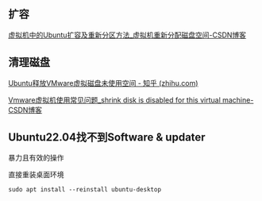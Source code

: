 ## 扩容

[虚拟机中的Ubuntu扩容及重新分区方法_虚拟机重新分配磁盘空间-CSDN博客](https://blog.csdn.net/qq_44339029/article/details/120597169)





## 清理磁盘

[Ubuntu释放VMware虚拟磁盘未使用空间 - 知乎 (zhihu.com)](https://zhuanlan.zhihu.com/p/652572092)

[Vmware虚拟机使用常见问题_shrink disk is disabled for this virtual machine-CSDN博客](https://blog.csdn.net/qq_25147897/article/details/78594027)



## Ubuntu22.04找不到Software & updater

暴力且有效的操作

直接重装桌面环境

```SHE
sudo apt install --reinstall ubuntu-desktop
```

